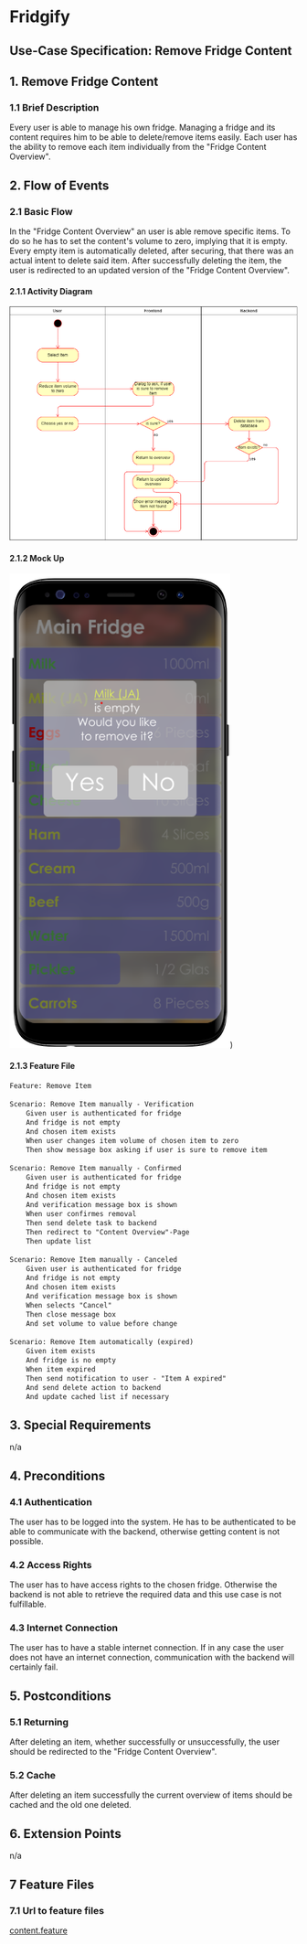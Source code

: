 # Fridgify

## Use-Case Specification: Remove Fridge Content

## 1. Remove Fridge Content

### 1.1 Brief Description

Every user is able to manage his own fridge. Managing a fridge and its content requires him to be able to delete/remove items easily. Each user has the ability to remove each item individually from the "Fridge Content Overview".

## 2. Flow of Events

### 2.1 Basic Flow

In the "Fridge Content Overview" an user is able remove specific items. To do so he has to set the content's volume to zero, implying that it is empty. Every empty item is automatically deleted, after securing, that there was an actual intent to delete said item. After successfully deleting the item, the user is redirected to an updated version of the "Fridge Content Overview".


#### 2.1.1 Activity Diagram

![Remove Item from Fridge](./ri_ad.png)

#### 2.1.2 Mock Up

![Content Overview](./removeContentVolumeMockUp.png))

#### 2.1.3 Feature File

``` .feature
Feature: Remove Item

Scenario: Remove Item manually - Verification
    Given user is authenticated for fridge
    And fridge is not empty
    And chosen item exists
    When user changes item volume of chosen item to zero
    Then show message box asking if user is sure to remove item

Scenario: Remove Item manually - Confirmed
    Given user is authenticated for fridge
    And fridge is not empty
    And chosen item exists
    And verification message box is shown
    When user confirmes removal
    Then send delete task to backend
    Then redirect to "Content Overview"-Page
    Then update list

Scenario: Remove Item manually - Canceled
    Given user is authenticated for fridge
    And fridge is not empty
    And chosen item exists
    And verification message box is shown
    When selects "Cancel"
    Then close message box
    And set volume to value before change

Scenario: Remove Item automatically (expired)
    Given item exists
    And fridge is no empty
    When item expired
    Then send notification to user - "Item A expired"
    And send delete action to backend
    And update cached list if necessary
```

## 3. Special Requirements

n/a

## 4. Preconditions

### 4.1 Authentication

The user has to be logged into the system. He has to be authenticated to be able to communicate with the backend, otherwise getting content is not possible.

### 4.2 Access Rights

The user has to have access rights to the chosen fridge. Otherwise the backend is not able to retrieve the required data and this use case is not fulfillable.

### 4.3 Internet Connection

The user has to have a stable internet connection. If in any case the user does not have an internet connection, communication with the backend will certainly fail.

## 5. Postconditions

### 5.1 Returning

After deleting an item, whether successfully or unsuccessfully, the user should be redirected to the "Fridge Content Overview". 

### 5.2 Cache

After deleting an item successfully the current overview of items should be cached and the old one deleted.

## 6. Extension Points

n/a

## 7 Feature Files
### 7.1 Url to feature files
[content.feature](https://github.com/Fridgify/Fridgify_Frontend/blob/working/featurefiles/fridgify/test_driver/features/content.feature)